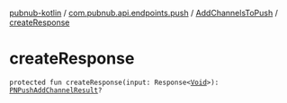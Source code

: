 [pubnub-kotlin](../../index.md) / [com.pubnub.api.endpoints.push](../index.md) / [AddChannelsToPush](index.md) / [createResponse](./create-response.md)

# createResponse

`protected fun createResponse(input: Response<`[`Void`](https://docs.oracle.com/javase/6/docs/api/java/lang/Void.html)`>): `[`PNPushAddChannelResult`](../../com.pubnub.api.models.consumer.push/-p-n-push-add-channel-result/index.md)`?`